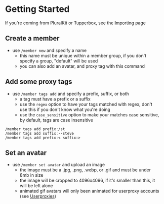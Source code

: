 # Getting Started

If you're coming from PluralKit or Tupperbox, see the [Importing](https://github.com/tyrantlink/plural/wiki/Importing) page

## Create a member

- use `/member new` and specify a name
  - this name must be unique within a member group, if you don't specify a group, "default" will be used
  - you can also add an avatar, and proxy tag with this command

## Add some proxy tags

- use `/member tags add` and specify a prefix, suffix, or both
  - a tag must have a prefix or a suffix
  - use the `regex` option to have your tags matched with regex, don't use this if you don't know what you're doing
  - use the `case_sensitive` option to make your matches case sensitive, by default, tags are case insensitive
```text :no-line-numbers
/member tags add prefix:/st
/member tags add suffix:--steve
/member tags add prefix:< suffix:>
```

## Set an avatar

- use `/member set avatar` and upload an image
  - the image must be a .jpg, .png, .webp, or .gif and must be under 8mb in size
  - the image will be cropped to 4096x4096, if it's smaller than this, it will be left alone
  - animated gif avatars will only been animated for userproxy accounts (see [Userproxies](https://github.com/tyrantlink/plural/wiki/Userproxies))